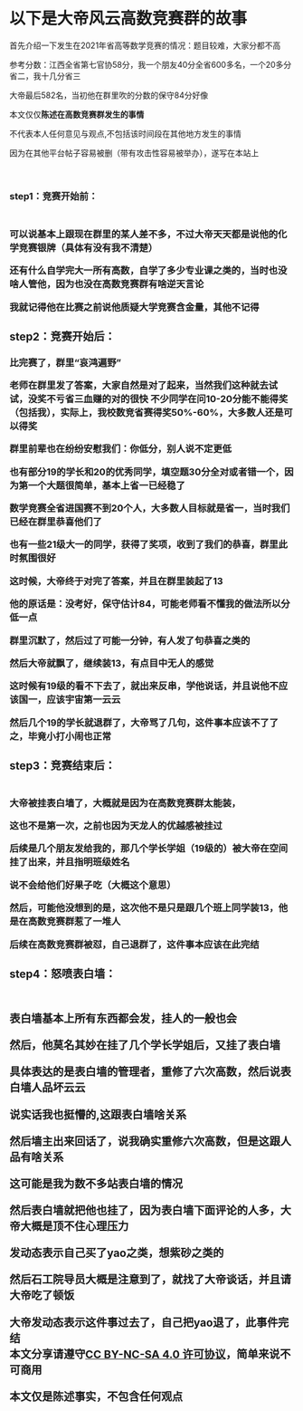<h1>以下是大帝风云高数竞赛群的故事</h1>
首先介绍一下发生在2021年省高等数学竞赛的情况：题目较难，大家分都不高

参考分数：江西全省第七官协58分，我一个朋友40分全省600多名，一个20多分省二，我十几分省三

大帝最后582名，当初他在群里吹的分数的保守84分好像

本文仅仅**陈述在高数竞赛群发生的事情**

不代表本人任何意见与观点,不包括该时间段在其他地方发生的事情

因为在其他平台帖子容易被删（带有攻击性容易被举办），遂写在本站上


<br/>

<h3>step1：竞赛开始前：<h3>
<br/>
<span>
可以说基本上跟现在群里的某人差不多，不过大帝天天都是说他的化学竞赛银牌（具体有没有我不清楚）

还有什么自学完大一所有高数，自学了多少专业课之类的，当时也没啥人管他，因为也没在高数竞赛群有啥逆天言论

我就记得他在比赛之前说他质疑大学竞赛含金量，其他不记得
</span>
<h3>step2：竞赛开始后：</h3>
<span>
比完赛了，群里“哀鸿遍野”

老师在群里发了答案，大家自然是对了起来，当然我们这种就去试试，没奖不亏省三血赚的对的很快
不少同学在问10-20分能不能得奖（包括我），实际上，我校数竞省赛得奖50%-60%，大多数人还是可以得奖

群里前辈也在纷纷安慰我们：你低分，别人说不定更低

也有部分19的学长和20的优秀同学，填空题30分全对或者错一个，因为第一个大题很简单，基本上省一已经稳了


数学竞赛全省进国赛不到20个人，大多数人目标就是省一，当时我们已经在群里恭喜他们了

也有一些21级大一的同学，获得了奖项，收到了我们的恭喜，群里此时氛围很好

这时候，大帝终于对完了答案，并且在群里装起了13

他的原话是：没考好，保守估计84，可能老师看不懂我的做法所以分低一点

群里沉默了，然后过了可能一分钟，有人发了句恭喜之类的

然后大帝就飘了，继续装13，有点目中无人的感觉

这时候有19级的看不下去了，就出来反串，学他说话，并且说他不应该国一，应该宇宙第一云云

然后几个19的学长就退群了，大帝骂了几句，这件事本应该不了了之，毕竟小打小闹也正常
</span>
<h3>step3：竞赛结束后：</h3>
  
<br/>
<span>
大帝被挂表白墙了，大概就是因为在高数竞赛群太能装，

这也不是第一次，之前也因为天龙人的优越感被挂过

后续是几个朋友发给我的，那几个学长学姐（19级的）被大帝在空间挂了出来，并且指明班级姓名

说不会给他们好果子吃（大概这个意思）

然后，可能他没想到的是，这次他不是只是跟几个班上同学装13，他是在高数竞赛群惹了一堆人

后续在高数竞赛群被怼，自己退群了，这件事本应该在此完结
</span>
<h3>step4：怒喷表白墙：<h3>
<br/>

<span>
表白墙基本上所有东西都会发，挂人的一般也会
  
然后，他莫名其妙在挂了几个学长学姐后，又挂了表白墙

具体表达的是表白墙的管理者，重修了六次高数，然后说表白墙人品坏云云

说实话我也挺懵的,这跟表白墙啥关系
  
然后墙主出来回话了，说我确实重修六次高数，但是这跟人品有啥关系

这可能是我为数不多站表白墙的情况

然后表白墙就把他也挂了，因为表白墙下面评论的人多，大帝大概是顶不住心理压力
  
发动态表示自己买了yao之类，想紫砂之类的
  
然后石工院导员大概是注意到了，就找了大帝谈话，并且请大帝吃了顿饭
  
大帝发动态表示这件事过去了，自己把yao退了，此事件完结
</span>
<br/>
<span>
本文分享请遵守<a href="https://creativecommons.org/licenses/by-nc-sa/4.0/" title="">CC BY-NC-SA 4.0 许可协议</a>，简单来说不可商用

本文仅是陈述事实，不包含任何观点
  
</span>
